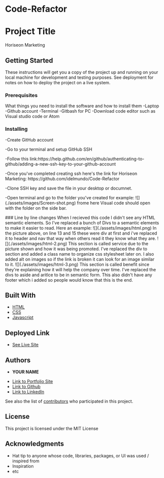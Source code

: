 # Code-Refactor

# Project Title

Horiseon Marketing 

## Getting Started

These instructions will get you a copy of the project up and running on your local machine for development and testing purposes. See deployment for notes on how to deploy the project on a live system. 

### Prerequisites

What things you need to install the software and how to install them
-Laptop 
-Github account 
-Terminal 
-Gitbash for PC
-Download code editor such as Visual studio code or Atom 

### Installing
<body>
<p> -Create GitHub account  </p>
<p> -Go to your terminal and setup GitHub SSH </p> 
<p> -Follow this link:https://help.github.com/en/github/authenticating-to-github/adding-a-new-ssh-key-to-your-github-account</p>
<p> -Once you've completed creating ssh here's the link for Horiseon Marketing: https://github.com/idelmundo/Code-Refactor </p>
<p> -Clone SSH key and save the file in your desktop or documnet.</p>
<p> -Open terminal and go to the folder you've created 
 for example:
  ![](./assets/images/Screen-shot.png)
frome here Visual code should open with the folder on the side bar. </p>
</body>
### Line by line changes 
When I recieved this code I didn't see any HTML semantic elements. So I've replaced a bunch of Divs to a semantic elements to make it easier to read. Here an example:
  ![](./assets/images/html.png)
In the picture above, on line 13 and 15 these were div at first and i've replaced it to header and nav that way when others read it they know what they are. 
 ![](./assets/images/html-2.png)
This section is called service due to the picture shown and how it was being promoted. I've replaced the div to section and added a class name to organize css stylesheet later on. I also added alt on images so if the link is broken it can look for an image similar to it. 
![](./assets/images/html-3.png)
This section is called benefit since they're explaining how it will help the company over time. I've replaced the divs to aside and aritlce to be in semantic form. This also didn't have any footer which i added so people would know that this is the end.  


## Built With

* [HTML](https://developer.mozilla.org/en-US/docs/Web/HTML)
* [CSS](https://developer.mozilla.org/en-US/docs/Web/CSS)
* [Javascript](https://developer.mozilla.org/en-US/docs/Web/JavaScript)

## Deployed Link

* [See Live Site](#)


## Authors

* **YOUR NAME** 

- [Link to Portfolio Site](#)
- [Link to Github](https://github.com/)
- [Link to LinkedIn](https://www.linkedin.com/)

See also the list of [contributors](https://github.com/your/project/contributors) who participated in this project.

## License

This project is licensed under the MIT License 

## Acknowledgments

* Hat tip to anyone whose code, libraries, packages, or UI was used  / inspired from
* Inspiration
* etc
